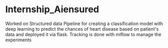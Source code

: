 # Internship_Aiensured
Worked on Structured data Pipeline for creating a classification model with deep learning to predict the chances of heart disease based on patient's data and deployed it via flask.
Tracking is done with mlflow to manage the experiments
